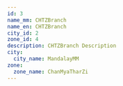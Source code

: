 ```yaml
---
id: 3
name_mm: CHTZBranch
name_en: CHTZBranch
city_id: 2
zone_id: 4
description: CHTZBranch Description
city:
  city_name: MandalayMM
zone:
  zone_name: ChanMyaTharZi
---
```

